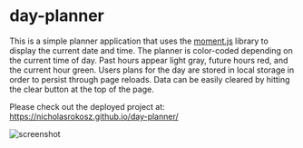 # day-planner

This is a simple planner application that uses the [moment.js](https://momentjs.com/) library to display the current date and time. The planner is color-coded depending on the current time of day. Past hours appear light gray, future hours red, and the current hour green. Users plans for the day are stored in local storage in order to persist through page reloads. Data can be easily cleared by hitting the clear button at the top of the page.

Please check out the deployed project at: https://nicholasrokosz.github.io/day-planner/

![screenshot](/homework/day-planner/img/day_planner.png)